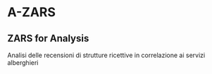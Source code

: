# A-ZARS
## ZARS for Analysis
Analisi delle recensioni di strutture ricettive in correlazione ai servizi alberghieri
